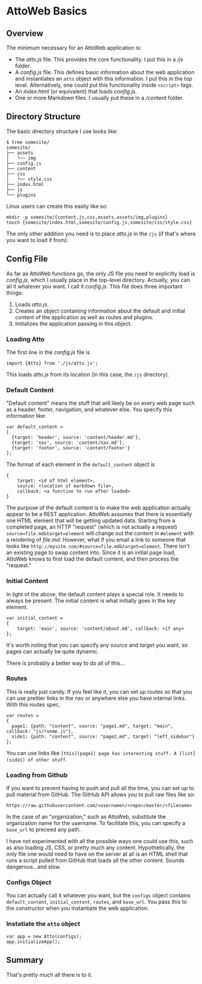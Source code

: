 # AttoWeb Basics

## Overview
The minimum necessary for an AttoWeb application is:

* The _atto.js_ file. This provides the core functionality. I put this in a _/js_ folder.
* A _config.js_ file. This defines basic information about the web application and instantiates an
  `atto` object with this information. I put this in the top level. Alternatively, one could put this
  functionality inside `<script>` tags.
* An _index.html_ (or equivalent) that loads _config.js_.
* One or more Markdown files. I usually put these in a _/content_ folder.

## Directory Structure
The basic directory structure I use looks like:

```
$ tree somesite/
somesite/
├── assets
│   └── img
├── config.js
├── content
├── css
│   └── style.css
├── index.html
├── js
└── plugins
```

Linux users can create this easliy like so:

```
mkdir -p somesite/{content,js,css,assets,assets/img,plugins}
touch {somesite/index.html,somesite/config.js,somesite/css/style.css}
```

The only other addition you need is to place _atto.js_ in the `/js` (if that's where
you want to load it from).

## Config File
As far as AttoWeb functions go, the only JS file you need to explicitly load is _config.js_,
which I usually place in the top-level directory. Actually, you can all it whatever you want.
I call it _config.js_. This file does three important things:

1. Loads _atto.js_.
2. Creates an object containing information about the default and initial content of the application
   as well as routes and plugins.
3. Initializes the application passing in this object.

### Loading Atto
The first line in the _config.js_ file is

```
import {Atto} from './js/atto.js';
```

This loads _atto.js_ from its location (in this case, the `/js` directory).

### Default Content
"Default content" means the stuff that will likely be on every web page such as a header, footer,
navigation, and whatever else. You specify this information like:

```
var default_content =
[
  {target: 'header', source: 'content/header.md'},
  {target: 'nav', source: 'content/nav.md'},
  {target: 'footer', source: 'content/footer'}
];
```

The format of each element in the `default_content` object is
```
{
    target: <id of html element>,
    source: <location of markdown file>,
    callback: <a functino to run after loaded>
}
```

The purpose of the default content is to make the web application actually appear to be a REST application.
AttoWeb assumes that there is essentially one HTML element that will be getting updated data. Starting from
a completed page, an HTTP "request" (which is not actually a request) `source=file.md&target=element` will
change out the content in `#element` with a rendering of _file.md_. However, what if you email a link to someone
that looks like `http://mysite.com/#source=file.md&target=element`. There isn't an existing page to swap content
into. Since it is an initial page load, AttoWeb knows to first load the default content, and then process the
"request."

### Initial Content
In light of the above, the default content plays a special role. It needs to always be present. The initial
content is what initially goes in the key element.

```
var initial_content =
{
    target: 'main', source: 'content/about.md', callback: <if any>
};
```

It's worth noting that you can specify any _source_ and _target_ you want, so pages can actually be quite dynamic.

There is probably a better way to do all of this...


### Routes
This is really just candy. If you feel like it, you can set up routes so that you can use prettier links in the nav
or anywhere else you have internal links. With this routes spec,

```
var routes =
{
  page1: {path: "content", source: "page1.md", target: "main", callback: "js/runme.js"},
  side1: {path: "content", source: "page2.md", target: "left_sidebar"}
};
```

You can use links like `[this](page1) page has interesting stuff. A [list](side1) of other stuff`.

### Loading from Github
If you want to prevent having to push and pull all the time, you can set up to pull material from GitHub. The
GitHub API allows you to pull raw files like so:

```
https://raw.githubusercontent.com/<username>/<repo>/master/<filename>
```

In the case of an "organization," such as AttoWeb, substitute the organization name for the username. To facilitate
this, you can specify a `base_url` to preceed any path.

I have not experimented with all the possible ways one could use this, such as also loading JS, CSS, or pretty
much any content. Hypothetically, the only file one would need to have on the server at all is an HTML shell that
runs a script pulled from GitHub that loads all the other content. Sounds dangerous...and slow.


### Configs Object
You can actually call it whatever you want, but the `configs` object contains `default_content`, `initial_content`,
`routes`, and `base_url`. You pass this to the constructor when you instantiate the web application.

### Instatiate the `atto` object
```
var app = new Atto(configs);
app.initializeApp();
```

## Summary
That's pretty much all there is to it.






